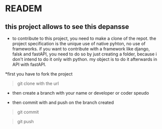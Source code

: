 # READEM

## this project allows to see this depansse 
* to contribute to this project, you need to make a clone of the repot. the project specification is the unique use of native pyhton, no use of frameworks. if you want to contribute with a framework like django, falsk and fastAPI, you need to do so by just creating a folder, because i don't intend to do it only with python. my object is to do it afterwards in API with fastAPI.

*first you have to fork the project 

>git clone with the url

* then create a branch with your name or developer or coder speudo

* then commit with and push on the branch created

>git commit 

>git push
